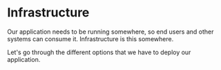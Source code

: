 # Infrastructure

Our application needs to be running somewhere, so end users and other
systems can consume it. Infrastructure is this somewhere.

Let's go through the different options that we have to deploy our application.
